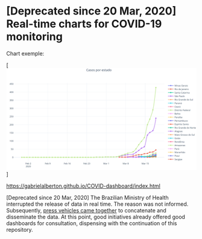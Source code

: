 # [Deprecated since 20 Mar, 2020] Real-time charts for COVID-19 monitoring

Chart exemple:

[![Chart exemple](exemple.jpg)]

https://gabrielalberton.github.io/COVID-dashboard/index.html

[Deprecated since 20 Mar, 2020] The Brazilian Ministry of Health interrupted the release of data in real time. The reason was not informed. Subsequently, [press vehicles came together](https://g1.globo.com/politica/noticia/2020/06/08/veiculos-de-comunicacao-formam-parceria-para-dar-transparencia-a-dados-de-covid-19.ghtml) to concatenate and disseminate the data. At this point, good initiatives already offered good dashboards for consultation, dispensing with the continuation of this repository.
